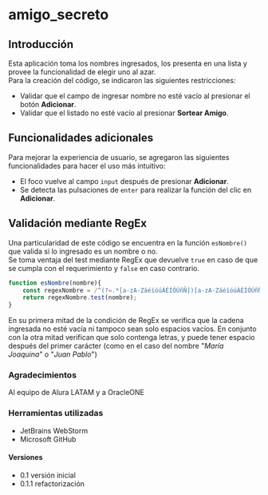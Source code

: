 # amigo_secreto
## Introducción
Esta aplicación toma los nombres ingresados, los presenta en una lista y provee la funcionalidad de elegir uno al azar.\
Para la creación del código, se indicaron las siguientes restricciones:
- Validar que el campo de ingresar nombre no esté vacío al presionar el botón **Adicionar**.
- Validar que el listado no esté vacío al presionar **Sortear Amigo**.

## Funcionalidades adicionales
Para mejorar la experiencia de usuario, se agregaron las siguientes funcionalidades para hacer el uso más intuitivo:
- El foco vuelve al campo ``input`` después de presionar **Adicionar**.
- Se detecta las pulsaciones de ``enter`` para realizar la función del clic en **Adicionar**.

## Validación mediante RegEx
Una particularidad de este código se encuentra en la función ``esNombre()`` que valida si lo ingresado es un nombre o no.\
Se toma ventaja del test mediante RegEx que devuelve ``true`` en caso de que se cumpla con el requerimiento y ``false`` en caso contrario.
```javascript
function esNombre(nombre){
    const regexNombre = /^(?=.*[a-zA-ZáéíóúÁÉÍÓÚñÑ])[a-zA-ZáéíóúÁÉÍÓÚñÑ\s]+$/;
    return regexNombre.test(nombre);
}
```
En su primera mitad de la condición de RegEx se verifica que la cadena ingresada no esté vacía ni tampoco sean solo
espacios vacíos. En conjunto con la otra mitad verifican que solo contenga letras, y puede
tener espacio después del primer carácter (como en el caso del nombre "*María Joaquina*" o "*Juan Pablo*")

### Agradecimientos
Al equipo de Alura LATAM y a OracleONE 

### Herramientas utilizadas
- JetBrains WebStorm
- Microsoft GitHub

#### Versiones
- 0.1 versión inicial
- 0.1.1 refactorización 